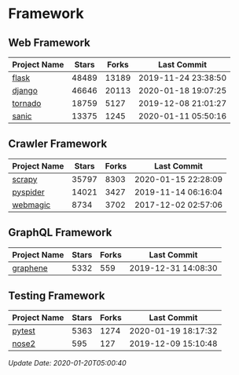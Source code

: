 # Framework

## Web Framework

| Project Name | Stars | Forks | Last Commit |
| ------------ | ----- | ----- | ----------- |
| [flask](https://github.com/pallets/flask) | 48489 | 13189 | 2019-11-24 23:38:50 |
| [django](https://github.com/django/django) | 46646 | 20113 | 2020-01-18 19:07:25 |
| [tornado](https://github.com/tornadoweb/tornado) | 18759 | 5127 | 2019-12-08 21:01:27 |
| [sanic](https://github.com/huge-success/sanic) | 13375 | 1245 | 2020-01-11 05:50:16 |

## Crawler Framework

| Project Name | Stars | Forks | Last Commit |
| ------------ | ----- | ----- | ----------- |
| [scrapy](https://github.com/scrapy/scrapy) | 35797 | 8303 | 2020-01-15 22:28:09 |
| [pyspider](https://github.com/binux/pyspider) | 14021 | 3427 | 2019-11-14 06:16:04 |
| [webmagic](https://github.com/code4craft/webmagic) | 8734 | 3702 | 2017-12-02 02:57:06 |

## GraphQL Framework

| Project Name | Stars | Forks | Last Commit |
| ------------ | ----- | ----- | ----------- |
| [graphene](https://github.com/graphql-python/graphene) | 5332 | 559 | 2019-12-31 14:08:30 |

## Testing Framework

| Project Name | Stars | Forks | Last Commit |
| ------------ | ----- | ----- | ----------- |
| [pytest](https://github.com/pytest-dev/pytest) | 5363 | 1274 | 2020-01-19 18:17:32 |
| [nose2](https://github.com/nose-devs/nose2) | 595 | 127 | 2019-12-09 15:10:48 |

*Update Date: 2020-01-20T05:00:40*
